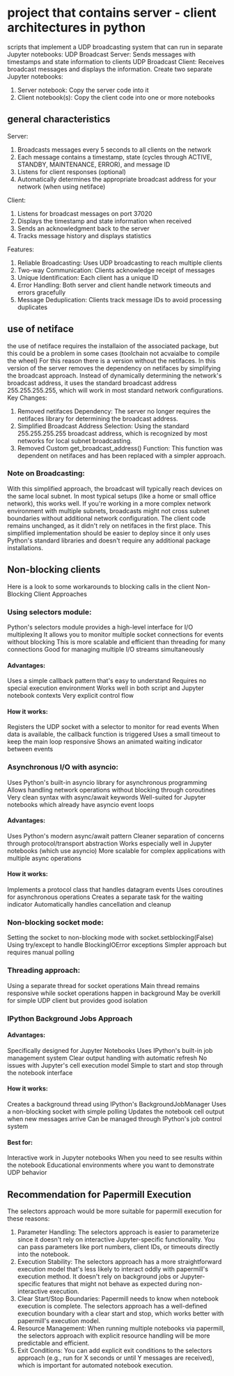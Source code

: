# project that contains server - client architectures in python
scripts that implement a UDP broadcasting system that can run in separate Jupyter notebooks: UDP Broadcast Server: Sends messages with timestamps and state information to clients UDP Broadcast Client: Receives broadcast messages and displays the information. Create two separate Jupyter notebooks:

1. Server notebook: Copy the server code into it
2. Client notebook(s): Copy the client code into one or more notebooks

## general characteristics
Server:

1. Broadcasts messages every 5 seconds to all clients on the network
2. Each message contains a timestamp, state (cycles through ACTIVE, STANDBY, MAINTENANCE, ERROR), and message ID
3. Listens for client responses (optional)
4. Automatically determines the appropriate broadcast address for your network (when using netiface)

Client:

1. Listens for broadcast messages on port 37020
2. Displays the timestamp and state information when received
3. Sends an acknowledgment back to the server
4. Tracks message history and displays statistics

Features:

1. Reliable Broadcasting: Uses UDP broadcasting to reach multiple clients
2. Two-way Communication: Clients acknowledge receipt of messages
3. Unique Identification: Each client has a unique ID
4. Error Handling: Both server and client handle network timeouts and errors gracefully
5. Message Deduplication: Clients track message IDs to avoid processing duplicates

## use of netiface
the use of netiface requires the installaion of the associated package, but this could be a problem in some cases (toolchain not acvaialbe to compile the wheel)
For this reason there is a version without the netifaces. In this version of the server removes the dependency on netifaces by simplifying the broadcast approach. Instead of dynamically determining the network's broadcast address, it uses the standard broadcast address 255.255.255.255, which will work in most standard network configurations. 
Key Changes:
1. Removed netifaces Dependency: The server no longer requires the netifaces library for determining the broadcast address.
2. Simplified Broadcast Address Selection: Using the standard 255.255.255.255 broadcast address, which is recognized by most networks for local subnet broadcasting.
2. Removed Custom get_broadcast_address() Function: This function was dependent on netifaces and has been replaced with a simpler approach.

### Note on Broadcasting:
With this simplified approach, the broadcast will typically reach devices on the same local subnet. In most typical setups (like a home or small office network), this works well. If you're working in a more complex network environment with multiple subnets, broadcasts might not cross subnet boundaries without additional network configuration.
The client code remains unchanged, as it didn't rely on netifaces in the first place.
This simplified implementation should be easier to deploy since it only uses Python's standard libraries and doesn't require any additional package installations.

## Non-blocking clients
Here is a look to some workarounds to blocking calls in the client
Non-Blocking Client Approaches

### Using selectors module:
Python's selectors module provides a high-level interface for I/O multiplexing
It allows you to monitor multiple socket connections for events without blocking
This is more scalable and efficient than threading for many connections
Good for managing multiple I/O streams simultaneously
#### Advantages:
Uses a simple callback pattern that's easy to understand
Requires no special execution environment
Works well in both script and Jupyter notebook contexts
Very explicit control flow
#### How it works:
Registers the UDP socket with a selector to monitor for read events
When data is available, the callback function is triggered
Uses a small timeout to keep the main loop responsive
Shows an animated waiting indicator between events

### Asynchronous I/O with asyncio:
Uses Python's built-in asyncio library for asynchronous programming
Allows handling network operations without blocking through coroutines
Very clean syntax with async/await keywords
Well-suited for Jupyter notebooks which already have asyncio event loops
#### Advantages:
Uses Python's modern async/await pattern
Cleaner separation of concerns through protocol/transport abstraction
Works especially well in Jupyter notebooks (which use asyncio)
More scalable for complex applications with multiple async operations
#### How it works:
Implements a protocol class that handles datagram events
Uses coroutines for asynchronous operations
Creates a separate task for the waiting indicator
Automatically handles cancellation and cleanup

### Non-blocking socket mode:
Setting the socket to non-blocking mode with socket.setblocking(False)
Using try/except to handle BlockingIOError exceptions
Simpler approach but requires manual polling
### Threading approach:
Using a separate thread for socket operations
Main thread remains responsive while socket operations happen in background
May be overkill for simple UDP client but provides good isolation

### IPython Background Jobs Approach
#### Advantages:
Specifically designed for Jupyter Notebooks
Uses IPython's built-in job management system
Clear output handling with automatic refresh
No issues with Jupyter's cell execution model
Simple to start and stop through the notebook interface
#### How it works:
Creates a background thread using IPython's BackgroundJobManager
Uses a non-blocking socket with simple polling
Updates the notebook cell output when new messages arrive
Can be managed through IPython's job control system
#### Best for:
Interactive work in Jupyter notebooks
When you need to see results within the notebook
Educational environments where you want to demonstrate UDP behavior
## Recommendation for Papermill Execution
The selectors approach would be more suitable for papermill execution for these reasons:
1. Parameter Handling: The selectors approach is easier to parameterize since it doesn't rely on interactive Jupyter-specific functionality. You can pass parameters like port numbers, client IDs, or timeouts directly into the notebook.
2. Execution Stability: The selectors approach has a more straightforward execution model that's less likely to interact oddly with papermill's execution method. It doesn't rely on background jobs or Jupyter-specific features that might not behave as expected during non-interactive execution.
3. Clear Start/Stop Boundaries: Papermill needs to know when notebook execution is complete. The selectors approach has a well-defined execution boundary with a clear start and stop, which works better with papermill's execution model.
4. Resource Management: When running multiple notebooks via papermill, the selectors approach with explicit resource handling will be more predictable and efficient.
5. Exit Conditions: You can add explicit exit conditions to the selectors approach (e.g., run for X seconds or until Y messages are received), which is important for automated notebook execution.